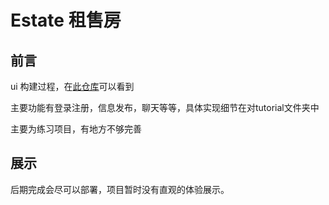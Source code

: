 # Estate 租售房

## 前言
ui 构建过程，在[此仓库](https://github.com/lazyykurt/estate)可以看到

主要功能有登录注册，信息发布，聊天等等，具体实现细节在对tutorial文件夹中

主要为练习项目，有地方不够完善

## 展示
后期完成会尽可以部署，项目暂时没有直观的体验展示。